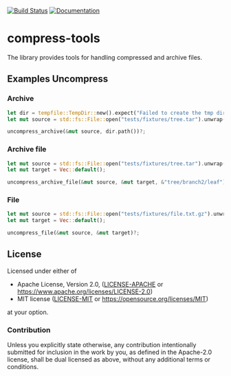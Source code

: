 [![Build Status](https://travis-ci.org/OSSystems/compress-tools-rs.svg?branch=master)](https://travis-ci.org/OSSystems/compress-tools-rs) [![Documentation](https://docs.rs/compress-tools/badge.svg)](https://docs.rs/compress-tools)

# compress-tools

The library provides tools for handling compressed and archive files.

## Examples Uncompress
### Archive
```rust
let dir = tempfile::TempDir::new().expect("Failed to create the tmp directory");
let mut source = std::fs::File::open("tests/fixtures/tree.tar").unwrap();

uncompress_archive(&mut source, dir.path())?;
```

### Archive file
```rust
let mut source = std::fs::File::open("tests/fixtures/tree.tar").unwrap();
let mut target = Vec::default();

uncompress_archive_file(&mut source, &mut target, &"tree/branch2/leaf")?;
```

### File
```rust
let mut source = std::fs::File::open("tests/fixtures/file.txt.gz").unwrap();
let mut target = Vec::default();

uncompress_file(&mut source, &mut target)?;
```

## License

Licensed under either of

 * Apache License, Version 2.0, ([LICENSE-APACHE](LICENSE-APACHE) or https://www.apache.org/licenses/LICENSE-2.0)
 * MIT license ([LICENSE-MIT](LICENSE-MIT) or https://opensource.org/licenses/MIT)

at your option.

### Contribution

Unless you explicitly state otherwise, any contribution intentionally
submitted for inclusion in the work by you, as defined in the
Apache-2.0 license, shall be dual licensed as above, without any
additional terms or conditions.
